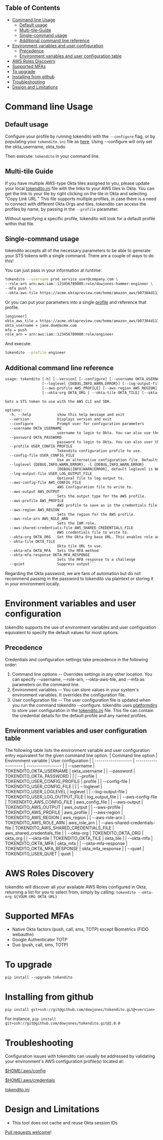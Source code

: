## Table of Contents

* [Command line Usage](#command-line-usage)
    * [Default usage](#default-usage)
    * [Multi-tile-Guide](#multi-tile-guide) 
    * [Single-command usage](#single-command-usage)
    * [Additional command line reference](#additional-command-line-reference)
* [Environment variables and user configuration](#environment-variables-and-user-configuration)
    * [Precedence](#precedence)
    * [Environment variables and user configuration table](#environment-variables-and-user-configuration-table)
* [AWS Roles Discovery](#aws-roles-discovery)
* [Supported MFAs](#supported-mfas)
* [To upgrade](#to-upgrade)
* [Installing from github](#installing-from-github) 
* [Troubleshooting](#troubleshooting)
* [Design and Limitations](#design-and-limitations)

# Command line Usage  

## Default usage

Configure your profile by running tokendito with the `--configure` flag, or by populating your `tokendito.ini` file as [here](tokendito.ini.md).
Using --configure will only set the okta_username, okta_todo

Then execute: `tokendito` in your command line.

## Multi-tile Guide

If you have multiple AWS-type Okta tiles assigned to you, please update
your local [tokendito.ini](tokendito.ini.md) file with the links to
your AWS tiles in Okta. You can get the link to your tile by right
clicking on the tile in Okta and selecting \"Copy Link URL.\" This file
supports multiple profiles, in case there is a need to connect with
different Okta Orgs and tiles. tokendito can access the profiles by
name, by passing in the `--profile` parameter.

Without specifying a specific profile, tokendito will look for a default
profile within that file.

## Single-command usage

tokendito accepts all of the necessary parameters to be able to generate
your STS tokens with a single command. There are a couple of ways to do
this!

You can just pass in your information at runtime:

``` sh
tokendito --username prod_service_user@company.com \
--role-arn arn:aws:iam::123456789000:role/dowjones-hammer-engineer \
--mfa push \
--okta-aws-tile https://acme.oktapreview.com/home/amazon_aws/b07384d113edec49eaa6/123 \
```

Or you can put your parameters into a single [profile](tokendito.ini.md) and reference that profile.

``` txt
[engineer]
okta_aws_tile = https://acme.oktapreview.com/home/amazon_aws/b07384d113edec49eaa6/123
okta_username = jane.doe@acme.com
mfa = push
role_arn = arn:aws:iam::123456789000:role/engineer
```

And execute:

``` sh
tokendito --profile engineer
```

## Additional command line reference 

``` txt
usage: tokendito [-h] [--version] [--configure] [--username OKTA_USERNAME] [--password OKTA_PASSWORD] [--profile USER_CONFIG_PROFILE] [--config-file USER_CONFIG_FILE]
                 [--loglevel {DEBUG,INFO,WARN,ERROR}] [--log-output-file USER_LOG_OUTPUT_FILE] [--aws-config-file AWS_CONFIG_FILE] [--aws-output AWS_OUTPUT]
                 [--aws-profile AWS_PROFILE] [--aws-region AWS_REGION] [--aws-role-arn AWS_ROLE_ARN] [--aws-shared-credentials-file AWS_SHARED_CREDENTIALS_FILE]
                 [--okta-org OKTA_ORG | --okta-tile OKTA_TILE] [--okta-mfa OKTA_MFA] [--okta-mfa-response OKTA_MFA_RESPONSE] [--quiet]

Gets a STS token to use with the AWS CLI and SDK.

options:
  -h, --help            show this help message and exit
  --version             Displays version and exit
  --configure           Prompt user for configuration parameters
  --username OKTA_USERNAME
                        username to login to Okta. You can also use the OKTA_USERNAME environment variable.
  --password OKTA_PASSWORD
                        password to login to Okta. You can also user the OKTA_PASSWORD environment variable.
  --profile USER_CONFIG_PROFILE
                        Tokendito configuration profile to use.
  --config-file USER_CONFIG_FILE
                        Use an alternative configuration file. Defaults to tokendito.ini with location depending on the OS.
  --loglevel {DEBUG,INFO,WARN,ERROR}, -l {DEBUG,INFO,WARN,ERROR}
                        [DEBUG|INFO|WARN|ERROR], default loglevel is WARNING.
  --log-output-file USER_LOG_OUTPUT_FILE
                        Optional file to log output to.
  --aws-config-file AWS_CONFIG_FILE
                        AWS Configuration file to write to.
  --aws-output AWS_OUTPUT
                        Sets the output type for the AWS profile.
  --aws-profile AWS_PROFILE
                        AWS profile to save as in the credentials file.
  --aws-region AWS_REGION
                        Sets the region for the AWS profile.
  --aws-role-arn AWS_ROLE_ARN
                        Sets the IAM role.
  --aws-shared-credentials-file AWS_SHARED_CREDENTIALS_FILE
                        AWS credentials file to write to.
  --okta-org OKTA_ORG   Set the Okta Org base URL. This enables role auto-discovery
  --okta-tile OKTA_TILE
                        Okta tile URL to use.
  --okta-mfa OKTA_MFA   Sets the MFA method
  --okta-mfa-response OKTA_MFA_RESPONSE
                        Sets the MFA response to a challenge
  --quiet               Suppress output```
```
Regarding the Okta password, we are fans of automation but do not
recommend passing in the password to tokendito via plaintext or storing
it in your environment locally.


# Environment variables and user configuration
tokendito supports the use of environment variables and user configuration equivalent to specify the default values for most options.

## Precedence
Credentials and configuration settings take precedence in the following order:  
1) Command line options -- Overrides settings in any other location. You can specify \--username, \--role-arn, \--okta-aws-tile, and \--mfa as parameters on the command line.  
2) Environment variables -- You can store values in your system\'s environment variables. It overrides the configuration file.  
3) User configuration file -- The user configuration file is updated when you run the command tokendito \--configure. tokendito uses [platformdirs](https://github.com/platformdirs/platformdirs) to store user configuration in the [tokendito.ini](tokendito.ini.md) file. This file can contain the credential details for the default profile and any named profiles.   

## Environment variables and user configuration table

The following table lists the environment variable and user configuration entry equivalent for the given command line option.
| Command line option | Environment variable | User configuration |
| ------------------- | -------------------- | ------------------ |
| --username | TOKENDITO_OKTA_USERNAME        | okta_username | 
| --password | TOKENDITO_OKTA_PASSWORD |   | 
| --profile  | TOKENDITO_USER_CONFIG_PROFILE | profile |
| --config-file | TOKENDITO_USER_CONFIG_FILE | | 
| --loglevel | TOKENDITO_USER_LOGLEVEL | loglevel | 
| --log-output-file | TOKENDITO_USER_LOG_OUTPUT_FILE        | log_output_file | 
| --aws-config-file | TOKENDITO_AWS_CONFIG_FILE        | aws_config_file | 
| --aws-output | TOKENDITO_AWS_OUTPUT        | aws_output | 
| --aws-profile | TOKENDITO_AWS_PROFILE        | aws_profile | 
| --aws-region | TOKENDITO_AWS_REGION       | aws_region | 
| --aws-role-arn | TOKENDITO_AWS_ROLE_ARN       | aws_role_arn | 
| --aws-shared-credentials-file | TOKENDITO_AWS_SHARED_CREDENTIALS_FILE        | aws_shared_credentials_file | 
| --okta-org | TOKENDITO_OKTA_ORG        | okta_org | 
| --okta-tile | TOKENDITO_OKTA_TILE        | okta_tile | 
| --okta-mfa | TOKENDITO_OKTA_MFA        | okta_mfa | 
| --okta-mfa-response | TOKENDITO_OKTA_MFA_RESPONSE        | okta_mfa_response | 
| --quiet | TOKENDITO_USER_QUIET        | quiet | 

# AWS Roles Discovery
tokendito will discover all your available AWS Roles configured in Okta, returning a list for you to select from, simply by calling:
```tokendito --okta-org ${YOUR ORG OKTA URL}```

# Supported MFAs

-   Native Okta factors (push, call, sms, TOTP) except Biometrics (FIDO webauthn)
-   Google Authenticator TOTP
-   Duo (push, call, sms, TOTP)

# To upgrade

`pip install --upgrade tokendito`

# Installing from github

`pip install git+ssh://git@github.com/dowjones/tokendito.git@<version>`

For instance,
`pip install git+ssh://git@github.com/dowjones/tokendito.git@2.0.0`

# Troubleshooting

Configuration issues with tokendito can usually be addressed by
validating your environment\'s AWS configuration profile(s) located at:

[\$HOME/.aws/config](https://docs.aws.amazon.com/cli/latest/userguide/cli-configure-files.html)

[\$HOME/.aws/credentials](https://docs.aws.amazon.com/cli/latest/userguide/cli-configure-files.html)

[tokendito.ini](tokendito.ini.md)

# Design and Limitations

-   This tool does not cache and reuse Okta session IDs

[Pull requests welcome](CONTRIBUTING.md)!
